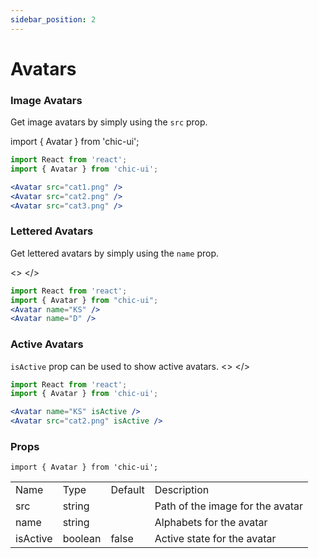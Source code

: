 ```yaml
---
sidebar_position: 2
---
```


# Avatars

### Image Avatars

Get image avatars by simply using the `src` prop.

import { Avatar } from 'chic-ui';

<div className="btn-group">
    <Avatar className='single' src='https://wallpaperaccess.com/full/32048.jpg' />
    <Avatar className='single' src='https://encrypted-tbn0.gstatic.com/images?q=tbn:ANd9GcSZNO3U161Gmfn4tpmvDt3j-5wQlY4CsKulAw&usqp=CAU' />
    <Avatar className='single' src='https://i.pinimg.com/originals/75/a0/5d/75a05da75d10f296932d060773fe7447.jpg' />
</div>

```jsx
import React from 'react';
import { Avatar } from 'chic-ui';

<Avatar src="cat1.png" />
<Avatar src="cat2.png" />
<Avatar src="cat3.png" />
```

### Lettered Avatars

Get lettered avatars by simply using the `name` prop.

<>
<Avatar name="KS" />
<Avatar name="D" />
</>

```jsx
import React from 'react';
import { Avatar } from "chic-ui";
<Avatar name="KS" />
<Avatar name="D" />
```

### Active Avatars

`isActive` prop can be used to show active avatars.
<>
<Avatar className='single' name='KS' isActive />
<Avatar className='single' src='https://encrypted-tbn0.gstatic.com/images?q=tbn:ANd9GcSZNO3U161Gmfn4tpmvDt3j-5wQlY4CsKulAw&usqp=CAU' isActive />
</>

```jsx
import React from 'react';
import { Avatar } from 'chic-ui';

<Avatar name="KS" isActive />
<Avatar src="cat2.png" isActive />
```

### Props

```
import { Avatar } from 'chic-ui';
```

<table>
  <tr>
     <td>Name</td>
     <td>Type</td>
     <td>Default</td>
     <td>Description</td>
  </tr>
  <tr>
    <td>src</td>
    <td>string</td>
    <td></td>
    <td>Path of the image for the avatar</td>
  </tr>
  <tr>
    <td>name</td>
    <td>string</td>
    <td></td>
    <td>Alphabets for the avatar</td>
  </tr>
  <tr>
    <td>isActive</td>
    <td>boolean</td>
    <td>false</td>
    <td>Active state for the avatar</td>
  </tr>
</table>
